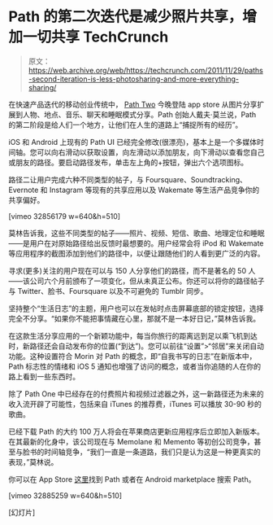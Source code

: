 # Path 的第二次迭代是减少照片共享，增加一切共享 TechCrunch

> 原文：<https://web.archive.org/web/https://techcrunch.com/2011/11/29/paths-second-iteration-is-less-photosharing-and-more-everything-sharing/>

在快速产品迭代的移动创业传统中， [Path Two](https://web.archive.org/web/20221225055337/http://www.path.com/) 今晚登陆 app store 从图片分享扩展到人物、地点、音乐、聊天和睡眠模式分享。Path 创始人戴夫·莫兰说，Path 的第二阶段是给人们一个地方，让他们在人生的道路上“捕捉所有的经历”。

iOS 和 Android 上现有的 Path UI 已经完全修改(很漂亮)，基本上是一个多媒体时间轴。您可以向右滑动以获取设置，向左滑动以添加朋友，向下滑动以查看您自己或朋友的路径。要启动路径发布，单击左上角的+按钮，弹出六个选项图标。

路径二让用户完成六种不同类型的帖子，与 Foursquare、Soundtracking、Evernote 和 Instagram 等现有的共享应用以及 Wakemate 等生活产品竞争你的共享偏好。

[vimeo 32856179 w=640&h=510]

莫林告诉我，这些不同类型的帖子——照片、视频、短信、歌曲、地理定位和睡眠——是用户在对原始路径给出反馈时最想要的。用户经常会将 iPod 和 Wakemate 等应用程序的截图添加到他们的路径中，以便让跟随他们的人看到更广泛的内容。

寻求(更多)关注的用户现在可以与 150 人分享他们的路径，而不是著名的 50 人——该公司六个月前颁布了一项变化，但从未真正公布。你还可以将你的路径帖子与 Twitter、脸书、Foursquare 以及不可避免的 Tumblr 同步。

坚持整个“生活日志”的主题，用户也可以在发帖时点击屏幕底部的锁定按钮，选择完全不分享。“如果你不能把事情藏在心里，那就不是一本好日记，”莫林告诉我。

在这款生活分享应用的一个新颖功能中，每当你旅行的距离远到足以乘飞机到达时，新路径还会自动发布你的位置(“到达”)。您可以前往“设置”>“邻居”来关闭自动功能。这种设置符合 Morin 对 Path 的概念，即“自我书写的日志”在新版本中，Path 标志性的情绪和 iOS 5 通知也增强了访问的概念，或者当你追随的人在你的路上看到一些东西时。

除了 Path One 中已经存在的付费照片和视频过滤器之外，这一新路径还为未来的收入流开辟了可能性，包括来自 iTunes 的推荐费，iTunes 可以播放 30-90 秒的歌曲。

已经下载 Path 的大约 100 万人将会在苹果商店更新应用程序后立即加入新版本。在其最新的化身中，该公司现在与 Memolane 和 Memento 等初创公司竞争，甚至与脸书的时间轴竞争，“我们一直是一条道路，我们只是认为这是一种更真实的表现，”莫林说。

你可以在 App Store [这里](https://web.archive.org/web/20221225055337/http://itunes.apple.com/us/app/path/id403639508?mt=8)找到 Path 或者在 Android marketplace 搜索 Path。

[vimeo 32885259 w=640&h=510]

[幻灯片]